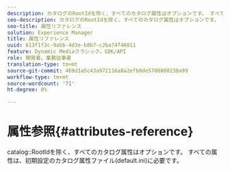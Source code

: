 ```yaml
---
description: カタログのRootIdを除く、すべてのカタログ属性はオプションです。 すべての属性は、初期設定のカタログ属性ファイル(default.ini)に必要です。
seo-description: カタログのRootIdを除く、すべてのカタログ属性はオプションです。 すべての属性は、初期設定のカタログ属性ファイル(default.ini)に必要です。
seo-title: 属性リファレンス
solution: Experience Manager
title: 属性リファレンス
uuid: 613f1f3c-9abb-4d3e-b8b7-c2ba74f46011
feature: Dynamic Mediaクラシック，SDK/API
role: 開発者、業務従事者
translation-type: tm+mt
source-git-commit: 469d1a5c43a972116a8a2efb0de5708800130a99
workflow-type: tm+mt
source-wordcount: '71'
ht-degree: 0%

---
```



# 属性参照{#attributes-reference}

catalog::RootIdを除く、すべてのカタログ属性はオプションです。 すべての属性は、初期設定のカタログ属性ファイル(default.ini)に必要です。

